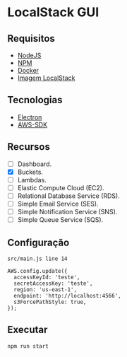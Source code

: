 # LocalStack GUI

## Requisitos

- [NodeJS](https://nodejs.org/en/)
- [NPM](https://www.npmjs.com/)
- [Docker](https://www.docker.com/)
- [Imagem LocalStack](https://hub.docker.com/r/localstack/localstack)

## Tecnologias

- [Electron](https://www.electronjs.org/)
- [AWS-SDK](https://aws.amazon.com/pt/tools/)

## Recursos

- [ ] Dashboard.
- [x] Buckets.
- [ ] Lambdas.
- [ ] Elastic Compute Cloud (EC2).
- [ ] Relational Database Service (RDS).
- [ ] Simple Email Service (SES).
- [ ] Simple Notification Service (SNS).
- [ ] Simple Queue Service (SQS).

## Configuração

```properties
src/main.js line 14

AWS.config.update({
  accessKeyId: 'teste',
  secretAccessKey: 'teste',
  region: 'us-east-1',
  endpoint: 'http://localhost:4566',
  s3ForcePathStyle: true,
});
```

## Executar

```properties
npm run start
```
